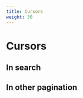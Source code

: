 ```yaml
---
title: Cursors
weight: 30
---
```


# Cursors

<!--

TODO: describe what a cursor is in other database technologies, link Wikipedia, etc..

Its use as a pointer in an interrupted search query.

Describe how it applies to our technology, where it's used:
  * In search,


-->

## In search

<!--

* Unlike other databases, our search cursor works in both direction.
* It's a pointer to a transaction within a block, within a range.
* It assumes the _same query_ is sent with the cursor.
* A cursor cannot be used if the query doesn't include the range where it left off.

-->

## In other pagination

<!--

* In general, we also use cursors in Connection objects in GraphQL
* Describe the general principles we use in our design.
* Link to Facebook's doc, and link to Pagination/Connection article in this section.

-->
